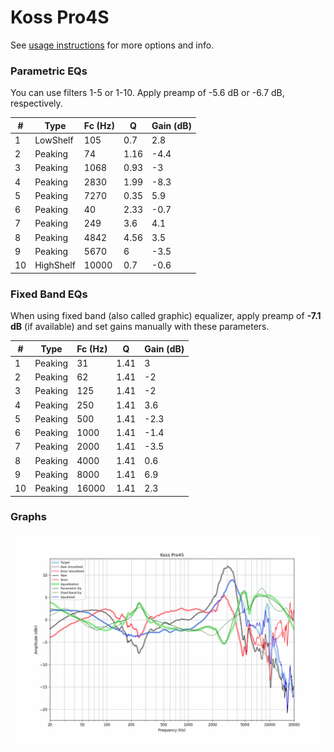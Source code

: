 # Koss Pro4S
See [usage instructions](https://github.com/jaakkopasanen/AutoEq#usage) for more options and info.

### Parametric EQs
You can use filters 1-5 or 1-10. Apply preamp of -5.6 dB or -6.7 dB, respectively.

|   # | Type      |   Fc (Hz) |    Q |   Gain (dB) |
|-----|-----------|-----------|------|-------------|
|   1 | LowShelf  |       105 | 0.7  |         2.8 |
|   2 | Peaking   |        74 | 1.16 |        -4.4 |
|   3 | Peaking   |      1068 | 0.93 |        -3   |
|   4 | Peaking   |      2830 | 1.99 |        -8.3 |
|   5 | Peaking   |      7270 | 0.35 |         5.9 |
|   6 | Peaking   |        40 | 2.33 |        -0.7 |
|   7 | Peaking   |       249 | 3.6  |         4.1 |
|   8 | Peaking   |      4842 | 4.56 |         3.5 |
|   9 | Peaking   |      5670 | 6    |        -3.5 |
|  10 | HighShelf |     10000 | 0.7  |        -0.6 |

### Fixed Band EQs
When using fixed band (also called graphic) equalizer, apply preamp of **-7.1 dB** (if available) and set gains manually with these parameters.

|   # | Type    |   Fc (Hz) |    Q |   Gain (dB) |
|-----|---------|-----------|------|-------------|
|   1 | Peaking |        31 | 1.41 |         3   |
|   2 | Peaking |        62 | 1.41 |        -2   |
|   3 | Peaking |       125 | 1.41 |        -2   |
|   4 | Peaking |       250 | 1.41 |         3.6 |
|   5 | Peaking |       500 | 1.41 |        -2.3 |
|   6 | Peaking |      1000 | 1.41 |        -1.4 |
|   7 | Peaking |      2000 | 1.41 |        -3.5 |
|   8 | Peaking |      4000 | 1.41 |         0.6 |
|   9 | Peaking |      8000 | 1.41 |         6.9 |
|  10 | Peaking |     16000 | 1.41 |         2.3 |

### Graphs
![](./Koss%20Pro4S.png)
